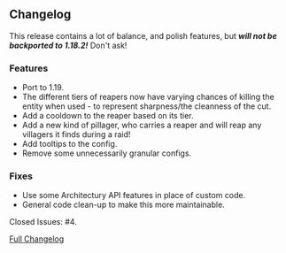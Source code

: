 ## Changelog

This release contains a lot of balance, and polish features, but _**will not be backported to 1.18.2!**_ Don't ask!

### Features

- Port to 1.19.
- The different tiers of reapers now have varying chances of killing the entity when used - to represent sharpness/the
  cleanness of the cut.
- Add a cooldown to the reaper based on its tier.
- Add a new kind of pillager, who carries a reaper and will reap any villagers it finds during a raid!
- Add tooltips to the config.
- Remove some unnecessarily granular configs.

### Fixes

- Use some Architectury API features in place of custom code.
- General code clean-up to make this more maintainable.

Closed Issues: #4.

[Full Changelog](https://github.com/JamCoreModding/Reaping/compare/2.1.5...2.2.0)
